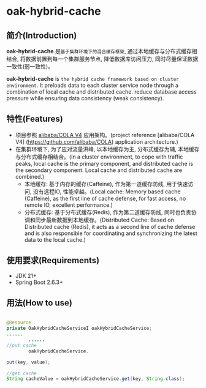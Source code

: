 # oak-hybrid-cache

## 简介(Introduction)

**oak-hybrid-cache** 是`基于集群环境下的混合缓存框架`, 通过本地缓存与分布式缓存相结合, 将数据前置到每一个集群服务节点,
降低数据库访问压力, 同时尽量保证数据一致性(弱一致性)。

**oak-hybrid-cache** is `the hybrid cache framework based on cluster environment`. It preloads data to each cluster
service node through a combination of local cache and distributed cache.
reduce database access pressure while ensuring data consistency (weak consistency).

## 特性(Features)

- 项目参照 [alibaba/COLA V4](https://github.com/alibaba/COLA) 应用架构。(project
  reference [alibaba/COLA V4] (https://github.com/alibaba/COLA) application architecture.)
- 在集群环境下, 为了应对流量洪峰, 以本地缓存为主, 分布式缓存为辅, 本地缓存与分布式缓存相结合。(In a cluster environment,
  to cope with traffic peaks, local cache is the primary component, and distributed cache is the secondary component.
  Local cache and distributed cache are combined.)
  - 本地缓存: 基于内存的缓存(Caffeine), 作为第一道缓存防线, 用于快速访问, 没有远程IO, 性能卓越。(Local cache: Memory
    based cache (Caffeine), as the first line of cache defense, for fast access, no remote IO, excellent performance.)
  - 分布式缓存: 基于分布式缓存(Redis), 作为第二道缓存防线, 同时也负责协调和同步最新数据到本地缓存。(Distributed Cache:
    Based on Distributed cache (Redis), it acts as a second line of cache defense and is also responsible for
    coordinating and synchronizing the latest data to the local cache.)

## 使用要求(Requirements)

- JDK 21+
- Spring Boot 2.6.3+
## 用法(How to use)

```java

@Resource
private OakHybridCacheServiceI oakHybridCacheService;
......
        ......
//put cache
        oakHybridCacheService.

put(key, value);

//get cache
String cacheValue = oakHybridCacheService.get(key, String.class);

```
